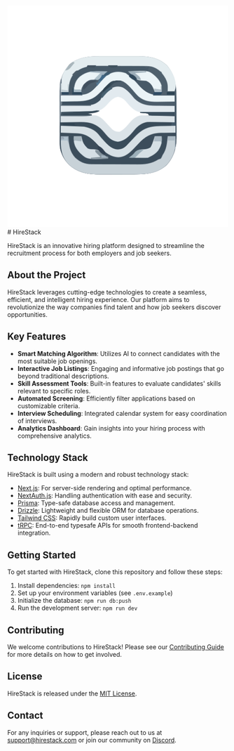 ![HireStack Logo](./public/Logo.svg) # HireStack

HireStack is an innovative hiring platform designed to streamline the recruitment process for both employers and job seekers.

## About the Project

HireStack leverages cutting-edge technologies to create a seamless, efficient, and intelligent hiring experience. Our platform aims to revolutionize the way companies find talent and how job seekers discover opportunities.

## Key Features

- **Smart Matching Algorithm**: Utilizes AI to connect candidates with the most suitable job openings.
- **Interactive Job Listings**: Engaging and informative job postings that go beyond traditional descriptions.
- **Skill Assessment Tools**: Built-in features to evaluate candidates' skills relevant to specific roles.
- **Automated Screening**: Efficiently filter applications based on customizable criteria.
- **Interview Scheduling**: Integrated calendar system for easy coordination of interviews.
- **Analytics Dashboard**: Gain insights into your hiring process with comprehensive analytics.

## Technology Stack

HireStack is built using a modern and robust technology stack:

- [Next.js](https://nextjs.org): For server-side rendering and optimal performance.
- [NextAuth.js](https://next-auth.js.org): Handling authentication with ease and security.
- [Prisma](https://prisma.io): Type-safe database access and management.
- [Drizzle](https://orm.drizzle.team): Lightweight and flexible ORM for database operations.
- [Tailwind CSS](https://tailwindcss.com): Rapidly build custom user interfaces.
- [tRPC](https://trpc.io): End-to-end typesafe APIs for smooth frontend-backend integration.

## Getting Started

To get started with HireStack, clone this repository and follow these steps:

1. Install dependencies: `npm install`
2. Set up your environment variables (see `.env.example`)
3. Initialize the database: `npm run db:push`
4. Run the development server: `npm run dev`

## Contributing

We welcome contributions to HireStack! Please see our [Contributing Guide](CONTRIBUTING.md) for more details on how to get involved.

## License

HireStack is released under the [MIT License](LICENSE).

## Contact

For any inquiries or support, please reach out to us at support@hirestack.com or join our community on [Discord](https://discord.gg/hirestack).
